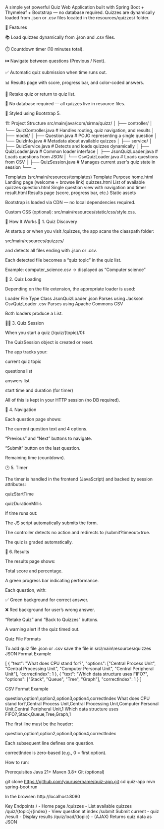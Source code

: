 A simple yet powerful Quiz Web Application built with Spring Boot + Thymeleaf + Bootstrap — no database required.
Quizzes are dynamically loaded from .json or .csv files located in the resources/quizzes/ folder.

🚀 Features

📚 Load quizzes dynamically from .json and .csv files.

⏱️ Countdown timer (10 minutes total).

⏮️ Navigate between questions (Previous / Next).

✅ Automatic quiz submission when time runs out.

📊 Results page with score, progress bar, and color-coded answers.

🔁 Retake quiz or return to quiz list.

💾 No database required — all quizzes live in resource files.

🎨 Styled using Bootstrap 5.

🏗️ Project Structure
src/main/java/com/sirma/quizz/
│
├── controller/
│   └── QuizController.java         # Handles routing, quiz navigation, and results
│
├── model/
│   ├── Question.java               # POJO representing a single question
│   └── QuizInfo.java               # Metadata about available quizzes
│
├── service/
│   ├── QuizService.java            # Detects and loads quizzes dynamically
│   ├── QuizLoader.java             # Common loader interface
│   ├── JsonQuizLoader.java         # Loads questions from JSON
│   └── CsvQuizLoader.java          # Loads questions from CSV
│
├── QuizSession.java                # Manages current user's quiz state in session
└── ...

Templates (src/main/resources/templates)
Template	Purpose
home.html	Landing page (welcome + browse link)
quizzes.html	List of available quizzes
question.html	Single question view with navigation and timer
result.html	Results page (score, progress bar, etc.)
Static assets

Bootstrap is loaded via CDN — no local dependencies required.

Custom CSS (optional): src/main/resources/static/css/style.css.

🧩 How It Works
🧠 1. Quiz Discovery

At startup or when you visit /quizzes,
the app scans the classpath folder:

src/main/resources/quizzes/


and detects all files ending with .json or .csv.

Each detected file becomes a “quiz topic” in the quiz list.

Example:
computer_science.csv → displayed as “Computer science”

🧮 2. Quiz Loading

Depending on the file extension, the appropriate loader is used:

Loader	File Type	Class
JsonQuizLoader	.json	Parses using Jackson
CsvQuizLoader	.csv	Parses using Apache Commons CSV

Both loaders produce a List<Question>.

🧑‍🏫 3. Quiz Session

When you start a quiz (/quiz/{topic}/0):

The QuizSession object is created or reset.

The app tracks your:

current quiz topic

questions list

answers list

start time and duration (for timer)

All of this is kept in your HTTP session (no DB required).

🧭 4. Navigation

Each question page shows:

The current question text and 4 options.

“Previous” and “Next” buttons to navigate.

“Submit” button on the last question.

Remaining time (countdown).

🕒 5. Timer

The timer is handled in the frontend (JavaScript) and backed by session attributes:

quizStartTime

quizDurationMillis

If time runs out:

The JS script automatically submits the form.

The controller detects no action and redirects to /submit?timeout=true.

The quiz is graded automatically.

🧾 6. Results

The results page shows:

Total score and percentage.

A green progress bar indicating performance.

Each question, with:

✅ Green background for correct answer.

❌ Red background for user’s wrong answer.

“Retake Quiz” and “Back to Quizzes” buttons.

A warning alert if the quiz timed out.

Quiz File Formats

To add quiz file .json or .csv save the file in src\main\resources\quizzes
JSON Format Example

[
  {
    "text": "What does CPU stand for?",
    "options": ["Central Process Unit", "Central Processing Unit", "Computer Personal Unit", "Central Peripheral Unit"],
    "correctIndex": 1
  },
  {
    "text": "Which data structure uses FIFO?",
    "options": ["Stack", "Queue", "Tree", "Graph"],
    "correctIndex": 1
  }
]

CSV Format Example

question,option1,option2,option3,option4,correctIndex
What does CPU stand for?,Central Process Unit,Central Processing Unit,Computer Personal Unit,Central Peripheral Unit,1
Which data structure uses FIFO?,Stack,Queue,Tree,Graph,1


The first line must be the header:

question,option1,option2,option3,option4,correctIndex


Each subsequent line defines one question.

correctIndex is zero-based (e.g., 0 = first option).

How to run:

Prerequisites
Java 21+
Maven 3.8+
Git (optional)

git clone https://github.com/yourusername/quiz-app.git
cd quiz-app
mvn spring-boot:run

In the browser:
http://localhost:8080

Key Endpoints
/	-                      Home page
/quizzes -      	       List available quizzes
/quiz/{topic}/{index} -  View question at index
/submit	Submit current - quiz
/result -	               Display results
/quiz/load/{topic} -	   (AJAX) Returns quiz data as JSON


